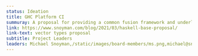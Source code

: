 ```yaml
---
status: Ideation
title: GHC Platform CI
summuray: A proposal for providing a common fusion framework and underlying primitives for stringy data structures in base.
link: https://www.snoyman.com/blog/2021/03/haskell-base-proposal/
link-text: vector types proposal
subtitle: Project Leaders
leaders: Michael Snoyman,/static/images/board-members/ms.png,michael@snoyman.com
---
```

